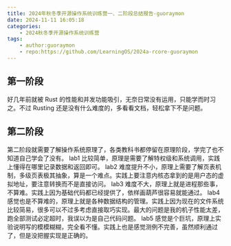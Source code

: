 ```yaml
---
title: 2024年秋冬季开源操作系统训练营一、二阶段总结报告-guoraymon
date: 2024-11-11 16:05:18
categories:
    - 2024秋冬季开源操作系统训练营
tags:
    - author:guoraymon
    - repo:https://github.com/LearningOS/2024a-rcore-guoraymon
---
```


## 第一阶段
好几年前就被 Rust 的性能和并发功能吸引，无奈日常没有运用，只能学而时习之。不过 Rusting 还是没有什么难度的，多看看文档，轻松拿下不是问题。

## 第二阶段
第二阶段就需要了解操作系统原理了，各类教科书都停留在原理阶段，学完了也不知道自己学会了没有。
lab1 比较简单，原理是需要了解特权级和系统调用，实践上懂得在哪里记录数据和返回即可。
lab2 难度提升不小，原理上需要了解页表机制，多级页表极其抽象，算是一个难点。实践上要注意内核态拿到的是用户态的虚拟地址，要注意转换而不是直接访问。
lab3 难度不大，原理上就是进程那些事，不算难。实践上因为基础代码都已经提供了，依样画葫芦很容易就能通过。
lab4 感觉也是不算难的，原理上就是各种数据结构的管理。实践上因为现在的文件系统比较简易，很多可以不过多考虑直接取巧实现。最大的问题是我的机子性能太差，跑全部测试必定超时，我误以为是自己代码问题。
lab5 感觉是个巨坑，原理上实验说明写的模模糊糊，完全看不懂。实践上也是感觉测例不完善，虽然顺利通过了，但是没把握实现是正确的。